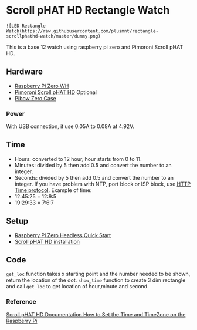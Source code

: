# Scroll pHAT HD Rectangle Watch
    ![LED Rectangle Watch(https://raw.githubusercontent.com/plusmnt/rectangle-scrollphathd-watch/master/dummy.png)

This is a base 12 watch using raspberry pi zero and Pimoroni Scroll pHAT HD.

## Hardware
- [Raspberry Pi Zero WH](https://www.adafruit.com/product/3708)
- [Pimoroni Scroll pHAT HD](https://www.adafruit.com/product/3473)
Optional
- [Pibow Zero Case](https://www.adafruit.com/product/3005) 

### Power 
With USB connection, it use 0.05A to 0.08A at 4.92V.

## Time
- Hours: converted to 12 hour, hour starts from 0 to 11.
- Minutes: divided by 5 then add 0.5 and convert the number to an integer.
- Seconds: divided by 5 then add 0.5 and convert the number to an integer.
If you have problem with NTP, port block or ISP block, use [HTTP Time protocol](http://www.vervest.org/htp/).
Example of time:
- 12:45:25 = 12:9:5
- 19:29:33 = 7:6:7



## Setup 
- [Raspberry Pi Zero Headless Quick Start](https://learn.adafruit.com/raspberry-pi-zero-creation)
- [Scroll pHAT HD installation](https://github.com/pimoroni/scroll-phat-hd#manual-install)

## Code
`get_loc` function takes x starting point and the number needed to be shown, return the location of the dot.
`show_time` function to create 3 dim rectangle and call `get_loc` to get location of hour,minute and second.

### Reference
[Scroll pHAT HD Documentation ](http://docs.pimoroni.com/scrollphathd/)
[How to Set the Time and TimeZone on the Raspberry Pi](http://kamilslab.com/2018/09/18/how-to-set-the-time-and-timezone-on-the-raspberry-pi/)